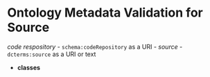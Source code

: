 # Ontology Metadata Validation for Source

*code respository* - ``schema:codeRepository`` as a URI
    -  *source* - ``dcterms:source`` as a URI or text
-  **classes**
